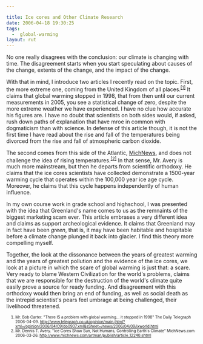 ```yaml
---

title: Ice cores and Other Climate Research
date: 2006-04-18 19:30:25
tags:
  -  global-warming
layout: rut
---
```


<p>No one really disagrees with the conclusion: our climate is changing with time.  The disagreement starts when you start speculating about causes of the change, extents of the change, and the impact of the change.</p>

<p>With that in mind, I introduce two articles I recently read on the topic.  First, the more extreme one, coming from the United Kingdom of all places.<sup><a href="http://www.telegraph.co.uk/opinion/main.jhtml?xml=/opinion/2006/04/09/do0907.xml&sSheet=/news/2006/04/09/ixworld.html" title="There IS a problem with global warming... it stopped in 1998">[1]</a></sup>  It claims that global warming stopped in 1998, that from then until our current measurements in 2005, you see a statistical change of zero, despite the more extreme weather we have experienced.  I have no clue how accurate his figures are.  I have no doubt that scientists on both sides would, if asked, rush down paths of explanation that have mroe in common with dogmaticism than with science. In defense of this article though, it is not the first time I have read about the rise and fall of the temperatures being divorced from the rise and fall of atmospheric carbon dioxide.</p>

<p>The second comes from this side of the Atlantic, <a href="http://www.michnews.com">MichNews</a>, and does not challenge the idea of rising temperatures.<sup><a href="http://www.michnews.com/artman/publish/article_12240.shtml" title="Ice Cores Show Sun, Not Humans, Controlling Earth's Climate">[2]</a></sup>  In that sense, Mr. Avery is much more mainstream, but then he departs from scientific orthodoxy.  He claims that the ice cores scientists have collected demonstrate a 1500-year warming cycle that operates within the 100,000 year ice age cycle.  Moreover, he claims that this cycle happens independently of human influence.</p>

<p>In my own course work in grade school and highschool, I was presented with the idea that Greenland's name comes to us as the remnaints of the biggest marketing scam ever.  This article embrases a very different idea and claims as support archeological evidence.  It claims that Greenland may in fact have been <i>green</i>, that is, it may have been habitable and hospitable before a climate change plunged it back into glacier.  I find this theory more compelling myself.</p>

<p>Together, the look at the dissonance between the years of greatest warming and the years of greatest pollution and the evidence of the ice cores, we look at a picture in which the scare of global warming is just that: a scare.  Very ready to blame Western Civilization for the world's problems, claims that we are responsible for the destruction of the world's climate quite easily prove a source for ready funding.  And disagreement with this orthodoxy would then bring an end of funding, as well as social death as the intrepid scientist's pears feel umbrage at being challenged, their livelihood threatened.</p>

<font size="-2"><ol><font size="-2"><li><font size="-2">Mr. Bob Carter.  "There IS a problem with global warming... it stopped in 1998" The Daily Telegraph 2006-04-09.  http://www.telegraph.co.uk/opinion/main.jhtml?xml=/opinion/2006/04/09/do0907.xml&sSheet=/news/2006/04/09/ixworld.html</font></li><li><font size="-2">Mr. Dennis T. Avery.  "Ice Cores Show Sun, Not Humans, Controlling Earth's Climate" MichNews.com 2006-03-26.  http://www.michnews.com/artman/publish/article_12240.shtml</font></li></font></ol></font>

